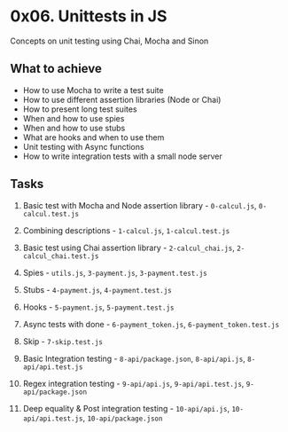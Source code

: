 # 0x06. Unittests in JS

Concepts on unit testing using Chai, Mocha and Sinon

## What to achieve

- How to use Mocha to write a test suite
- How to use different assertion libraries (Node or Chai)
- How to present long test suites
- When and how to use spies
- When and how to use stubs
- What are hooks and when to use them
- Unit testing with Async functions
- How to write integration tests with a small node server

## Tasks

1. Basic test with Mocha and Node assertion library - `0-calcul.js`, `0-calcul.test.js`

2. Combining descriptions - `1-calcul.js`, `1-calcul.test.js`

3. Basic test using Chai assertion library - `2-calcul_chai.js`, `2-calcul_chai.test.js`

4. Spies - `utils.js`, `3-payment.js`, `3-payment.test.js`

5. Stubs - `4-payment.js`, `4-payment.test.js`

6. Hooks - `5-payment.js`, `5-payment.test.js`

7. Async tests with done - `6-payment_token.js`, `6-payment_token.test.js`

8. Skip - `7-skip.test.js`

9. Basic Integration testing - `8-api/package.json`, `8-api/api.js`, `8-api/api.test.js`

10. Regex integration testing - `9-api/api.js`, `9-api/api.test.js`, `9-api/package.json`

11. Deep equality & Post integration testing - `10-api/api.js`, `10-api/api.test.js`, `10-api/package.json`


